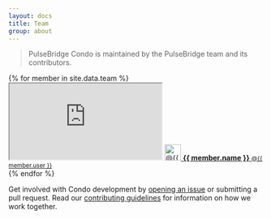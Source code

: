 ```yaml
---
layout: docs
title: Team
group: about
---
```


> PulseBridge Condo is maintained by the PulseBridge team and its contributors.

<div class="list-group docs-team">
  {% for member in site.data.team %}
    <div class="list-group-item">
      <iframe class="github-btn" src="https://ghbtns.com/github-btn.html?user={{ member.user }}&amp;type=follow"></iframe>
      <a class="team-member" href="https://github.com/{{ member.user }}">
        <img src="https://secure.gravatar.com/avatar/{{ member.gravatar }}" alt="@{{ member.user }}" width="32" height="32">
        <strong>{{ member.name }}</strong> <small>@{{ member.user }}</small>
      </a>
    </div>
  {% endfor %}
</div>

Get involved with Condo development by [opening an issue](https://github.com/pulsebridge/condo/issues/new) or submitting a pull request. Read our [contributing guidelines](https://github.com/pulsebridge/condo/blob/develop/CONTRIBUTING) for information on how we work together.

